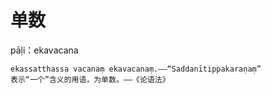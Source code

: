 # 单数
pāḷi：ekavacana
```
ekassatthassa vacanaṃ ekavacanaṃ.——“Saddanītippakaraṇaṃ”
表示“一个”含义的用语，为单数。——《论语法》
```